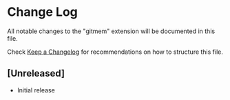 # Change Log

All notable changes to the "gitmem" extension will be documented in this file.

Check [Keep a Changelog](http://keepachangelog.com/) for recommendations on how to structure this file.

## [Unreleased]

- Initial release